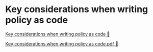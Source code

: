 # Key considerations when writing policy as code

[Key considerations when writing policy as code 🔗](https://www.coursera.org/learn/strategies-for-cloud-security-risk-management/supplement/gYO82/key-considerations-when-writing-policy-as-code)

[Key considerations when writing policy as code.pdf 🔗](https://1drv.ms/b/c/526c45566c8c239a/EUCDVujqiTtGntseUKBYX8AB1Shcl4qkmW6X9FZu31i03A?e=nAlOEG)
